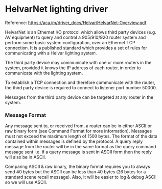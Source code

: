 # HelvarNet lighting driver

Reference: https://aca.im/driver_docs/Helvar/HelvarNet-Overview.pdf

HelvarNet is an Ethernet I/O protocol which allows third party devices (e.g. AV equipment) to query
and control a 905/910/920 router system and perform some basic system configuration, over an
Ethernet TCP connection. It is a
published standard which provides a set of rules for communicating with a Helvar lighting system.

The third party device may communicate with one or more routers in the system, provided it knows the IP address
of each router, in order to communicate with the lighting system.

To establish a TCP connection and therefore communicate with the router, the third party
device is required to connect to listener port number 50000.

Messages from the third party device can be targeted at any router in the system.


### Message Format

Any message sent to, or received from, a router can be in either ASCII or raw binary form (see
Command Format for more information).
Messages must not exceed the maximum length of 1500 bytes.
The format of the data contained within messages is defined by the protocol.
A query reply message from the router will be in the same format as the query command message
sent i.e. if a query message is sent in ASCII form then the reply will also be in ASCII.

Comparing ASCII & raw binary, the binary format requires you to always send 40 bytes but the 
ASCII can be less than 40 bytes (26 bytes for a standard scene recall message). 
Also, it will be easier to log & debug ASCII so we will use ASCII. 
